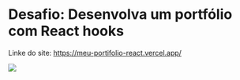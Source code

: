 # Desafio: Desenvolva um portfólio com React hooks

Linke do site: https://meu-portifolio-react.vercel.app/

<img src="././assets/css.jpg"/>
